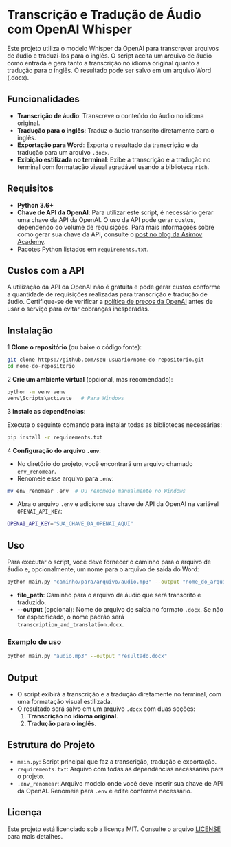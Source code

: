 # Transcrição e Tradução de Áudio com OpenAI Whisper

Este projeto utiliza o modelo Whisper da OpenAI para transcrever arquivos de áudio e traduzi-los para o inglês. O script aceita um arquivo de áudio como entrada e gera tanto a transcrição no idioma original quanto a tradução para o inglês. O resultado pode ser salvo em um arquivo Word (.docx).

## Funcionalidades

- **Transcrição de áudio**: Transcreve o conteúdo do áudio no idioma original.
- **Tradução para o inglês**: Traduz o áudio transcrito diretamente para o inglês.
- **Exportação para Word**: Exporta o resultado da transcrição e da tradução para um arquivo `.docx`.
- **Exibição estilizada no terminal**: Exibe a transcrição e a tradução no terminal com formatação visual agradável usando a biblioteca `rich`.

## Requisitos

- **Python 3.6+**
- **Chave de API da OpenAI**: Para utilizar este script, é necessário gerar uma chave da API da OpenAI. O uso da API pode gerar custos, dependendo do volume de requisições. Para mais informações sobre como gerar sua chave da API, consulte o [post no blog da Asimov Academy](https://hub.asimov.academy/blog/openai-api/).
- Pacotes Python listados em `requirements.txt`.

## Custos com a API

A utilização da API da OpenAI não é gratuita e pode gerar custos conforme a quantidade de requisições realizadas para transcrição e tradução de áudio. Certifique-se de verificar a [política de preços da OpenAI](https://openai.com/pricing) antes de usar o serviço para evitar cobranças inesperadas.

## Instalação

1 **Clone o repositório** (ou baixe o código fonte):

```bash
git clone https://github.com/seu-usuario/nome-do-repositorio.git
cd nome-do-repositorio
```

2 **Crie um ambiente virtual** (opcional, mas recomendado):

```bash
python -m venv venv
venv\Scripts\activate   # Para Windows
```

3 **Instale as dependências**:

Execute o seguinte comando para instalar todas as bibliotecas necessárias:

```bash
pip install -r requirements.txt
```

4 **Configuração do arquivo `.env`**:

- No diretório do projeto, você encontrará um arquivo chamado `env_renomear`.
- Renomeie esse arquivo para `.env`:

```bash
mv env_renomear .env  # Ou renomeie manualmente no Windows
```

- Abra o arquivo `.env` e adicione sua chave de API da OpenAI na variável `OPENAI_API_KEY`:

```bash
OPENAI_API_KEY="SUA_CHAVE_DA_OPENAI_AQUI"
```

## Uso

Para executar o script, você deve fornecer o caminho para o arquivo de áudio e, opcionalmente, um nome para o arquivo de saída do Word:

```bash
python main.py "caminho/para/arquivo/audio.mp3" --output "nome_do_arquivo.docx"
```

- **file_path**: Caminho para o arquivo de áudio que será transcrito e traduzido.
- **--output** (opcional): Nome do arquivo de saída no formato `.docx`. Se não for especificado, o nome padrão será `transcription_and_translation.docx`.

### Exemplo de uso

```bash
python main.py "audio.mp3" --output "resultado.docx"
```

## Output

- O script exibirá a transcrição e a tradução diretamente no terminal, com uma formatação visual estilizada.
- O resultado será salvo em um arquivo `.docx` com duas seções:
  1. **Transcrição no idioma original**.
  2. **Tradução para o inglês**.

## Estrutura do Projeto

- `main.py`: Script principal que faz a transcrição, tradução e exportação.
- `requirements.txt`: Arquivo com todas as dependências necessárias para o projeto.
- `.env_renomear`: Arquivo modelo onde você deve inserir sua chave de API da OpenAI. Renomeie para `.env` e edite conforme necessário.

## Licença

Este projeto está licenciado sob a licença MIT. Consulte o arquivo [LICENSE](LICENSE) para mais detalhes.
